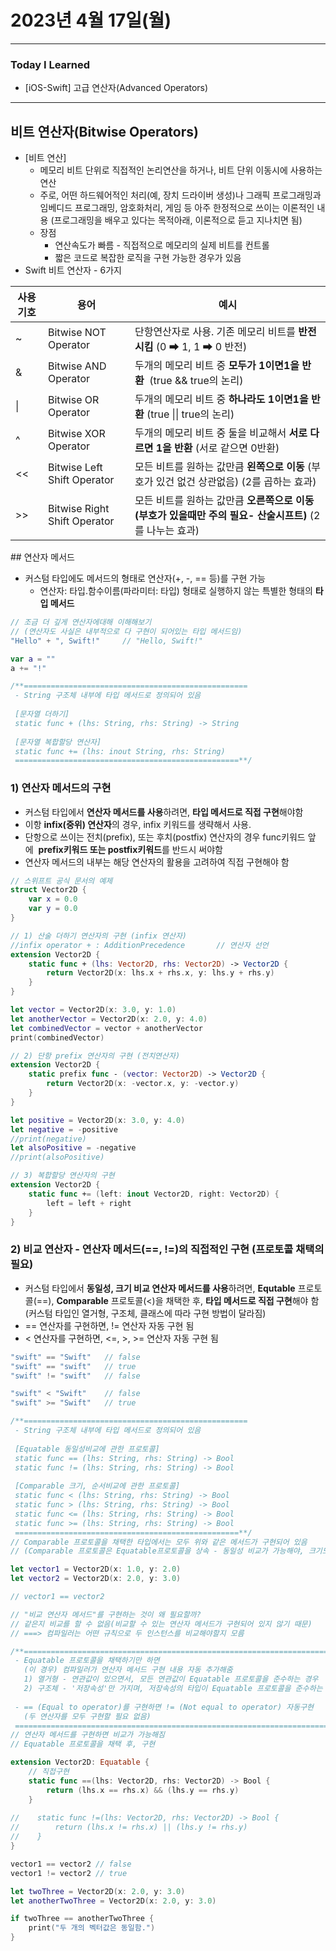 # 2023년 4월 17일(월)

---

### Today I Learned 

- [iOS-Swift] 고급 연산자(Advanced Operators)

---

## 비트 연산자(Bitwise Operators)

- [비트 연산]
  - 메모리 비트 단위로 직접적인 논리연산을 하거나, 비트 단위 이동시에 사용하는 연산
  - 주로, 어떤 하드웨어적인 처리(예, 장치 드라이버 생성)나 그래픽 프로그래밍과 임베디드 프로그래밍, 암호화처리, 게임 등 아주 한정적으로 쓰이는 이론적인 내용 (프로그래밍을 배우고 있다는 목적아래, 이론적으로 듣고 지나치면 됨)
  - 장점
    - 연산속도가 빠름 - 직접적으로 메모리의 실제 비트를 컨트롤
    - 짧은 코드로 복잡한 로직을 구현 가능한 경우가 있음
- Swift 비트 연산자 - 6가지

| 사용기호 | 용어                         | 예시                                                         |
| -------- | ---------------------------- | ------------------------------------------------------------ |
| ~        | Bitwise NOT Operator         | 단항연산자로 사용. 기존 메모리 비트를 **반전 시킴** (0 ➡ 1, 1 ➡ 0 반전) |
| &        | Bitwise AND Operator         | 두개의 메모리 비트 중 **모두가** **1이면1을 반환**  (true && true의 논리) |
| \|       | Bitwise OR Operator          | 두개의 메모리 비트 중 **하나라도** **1이면1을 반환** (true \|\| true의 논리) |
| ^        | Bitwise XOR Operator         | 두개의 메모리 비트 중 둘을 비교해서 **서로 다르면 1을 반환** (서로 같으면 0반환) |
| <<       | Bitwise Left Shift Operator  | 모든 비트를 원하는 값만큼 **왼쪽으로 이동** (부호가 있건 없건 상관없음) (2를 곱하는 효과) |
| >>       | Bitwise Right Shift Operator | 모든 비트를 원하는 값만큼 **오른쪽으로 이동 (부호가 있을때만 주의 필요- 산술시프트)** (2를 나누는 효과) |

\## 연산자 메서드

- 커스텀 타입에도 메서드의 형태로 연산자(+, -, == 등)를 구현 가능
  - 연산자: 타입.함수이름(파라미터: 타입) 형태로 실행하지 않는 특별한 형태의 **타입 메서드**

```swift
// 조금 더 깊게 연산자에대해 이해해보기
// (연산자도 사실은 내부적으로 다 구현이 되어있는 타입 메서드임)
"Hello" + ", Swift!"     // "Hello, Swift!"

var a = ""
a += "!"

/**==================================================
 - String 구조체 내부에 타입 메서드로 정의되어 있음
 
 [문자열 더하기]
 static func + (lhs: String, rhs: String) -> String
 
 [문자열 복합할당 연산자]
 static func += (lhs: inout String, rhs: String)
 ==================================================**/
```

### 1) 연산자 메서드의 구현

- 커스텀 타입에서 **연산자 메서드를 사용**하려면, **타입 메서드로 직접 구현**해야함 
- 이항 **infix(중위) 연산자**의 경우, infix 키워드를 생략해서 사용. 
- 단항으로 쓰이는 전치(prefix), 또는 후치(postfix) 연산자의 경우 func키워드 앞에  **prefix키워드 또는 postfix키워드**를 반드시 써야함 
- 연산자 메서드의 내부는 해당 연산자의 활용을 고려하여 직접 구현해야 함

```swift
// 스위프트 공식 문서의 예제
struct Vector2D {
    var x = 0.0
    var y = 0.0
}

// 1) 산술 더하기 연산자의 구현 (infix 연산자)
//infix operator + : AdditionPrecedence       // 연산자 선언
extension Vector2D {
    static func + (lhs: Vector2D, rhs: Vector2D) -> Vector2D {
        return Vector2D(x: lhs.x + rhs.x, y: lhs.y + rhs.y)
    }
}

let vector = Vector2D(x: 3.0, y: 1.0)
let anotherVector = Vector2D(x: 2.0, y: 4.0)
let combinedVector = vector + anotherVector
print(combinedVector) 

// 2) 단항 prefix 연산자의 구현 (전치연산자)
extension Vector2D {
    static prefix func - (vector: Vector2D) -> Vector2D {
        return Vector2D(x: -vector.x, y: -vector.y)
    }
}

let positive = Vector2D(x: 3.0, y: 4.0)
let negative = -positive
//print(negative)
let alsoPositive = -negative
//print(alsoPositive)

// 3) 복합할당 연산자의 구현
extension Vector2D {
    static func += (left: inout Vector2D, right: Vector2D) {
        left = left + right
    }
}
```

### 2) 비교 연산자 - 연산자 메서드(==, !=)의 직접적인 구현 (프로토콜 채택의 필요)

- 커스텀 타입에서 **동일성, 크기 비교 연산자 메서드를 사용**하려면, **Equtable** 프로토콜(==), **Comparable** 프로토콜(<)을 채택한 후, **타입 메서드로 직접 구현**해야 함 (커스텀 타입인 열거형, 구조체, 클래스에 따라 구현 방법이 달라짐)
- == 연산자를 구현하면, != 연산자 자동 구현 됨
- < 연산자를 구현하면, <=, >, >= 연산자 자동 구현 됨

```swift
"swift" == "Swift"   // false
"swift" == "swift"   // true
"swift" != "swift"   // false

"swift" < "Swift"    // false
"swift" >= "Swift"   // true

/**==================================================
 - String 구조체 내부에 타입 메서드로 정의되어 있음
 
 [Equatable 동일성비교에 관한 프로토콜]
 static func == (lhs: String, rhs: String) -> Bool
 static func != (lhs: String, rhs: String) -> Bool
 
 [Comparable 크기, 순서비교에 관한 프로토콜]
 static func < (lhs: String, rhs: String) -> Bool
 static func > (lhs: String, rhs: String) -> Bool
 static func <= (lhs: String, rhs: String) -> Bool
 static func >= (lhs: String, rhs: String) -> Bool
 ==================================================**/
// Comparable 프로토콜을 채택한 타입에서는 모두 위와 같은 메서드가 구현되어 있음
// (Comparable 프로토콜은 Equatable프로토콜을 상속 - 동일성 비교가 가능해야, 크기도 비교 가능)

let vector1 = Vector2D(x: 1.0, y: 2.0)
let vector2 = Vector2D(x: 2.0, y: 3.0)

// vector1 == vector2

// "비교 연산자 메서드"를 구현하는 것이 왜 필요할까?
// 같은지 비교를 할 수 없음(비교할 수 있는 연산자 메서드가 구현되어 있지 않기 때문)
// ===> 컴파일러는 어떤 규칙으로 두 인스턴스를 비교해야할지 모름

/**========================================================================
 - Equatable 프로토콜을 채택하기만 하면
   (이 경우) 컴파일러가 연산자 메서드 구현 내용 자동 추가해줌
   1) 열거형 - 연관값이 있으면서, 모든 연관값이 Equatable 프로토콜을 준수하는 경우
   2) 구조체 - '저장속성'만 가지며, 저장속성의 타입이 Equatable 프로토콜을 준수하는 경우
 
 - == (Equal to operator)를 구현하면 != (Not equal to operator) 자동구현
   (두 연산자를 모두 구현할 필요 없음)
 ==========================================================================**/
// 연산자 메서드를 구현하면 비교가 가능해짐
// Equatable 프로토콜을 채택 후, 구현

extension Vector2D: Equatable {
    // 직접구현
    static func ==(lhs: Vector2D, rhs: Vector2D) -> Bool {
        return (lhs.x == rhs.x) && (lhs.y == rhs.y)
    }
    
//    static func !=(lhs: Vector2D, rhs: Vector2D) -> Bool {
//        return (lhs.x != rhs.x) || (lhs.y != rhs.y)
//    }
}

vector1 == vector2 // false 
vector1 != vector2 // true

let twoThree = Vector2D(x: 2.0, y: 3.0)
let anotherTwoThree = Vector2D(x: 2.0, y: 3.0)

if twoThree == anotherTwoThree {
    print("두 개의 벡터값은 동일함.")
}
```